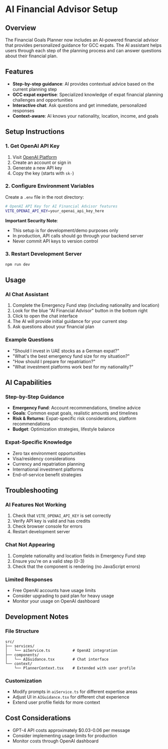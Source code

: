 # AI Financial Advisor Setup

## Overview
The Financial Goals Planner now includes an AI-powered financial advisor that provides personalized guidance for GCC expats. The AI assistant helps users through each step of the planning process and can answer questions about their financial plan.

## Features
- **Step-by-step guidance**: AI provides contextual advice based on the current planning step
- **GCC expat expertise**: Specialized knowledge of expat financial planning challenges and opportunities
- **Interactive chat**: Ask questions and get immediate, personalized responses
- **Context-aware**: AI knows your nationality, location, income, and goals

## Setup Instructions

### 1. Get OpenAI API Key
1. Visit [OpenAI Platform](https://platform.openai.com/api-keys)
2. Create an account or sign in
3. Generate a new API key
4. Copy the key (starts with `sk-`)

### 2. Configure Environment Variables
Create a `.env` file in the root directory:

```bash
# OpenAI API Key for AI Financial Advisor features
VITE_OPENAI_API_KEY=your_openai_api_key_here
```

**Important Security Note**: 
- This setup is for development/demo purposes only
- In production, API calls should go through your backend server
- Never commit API keys to version control

### 3. Restart Development Server
```bash
npm run dev
```

## Usage

### AI Chat Assistant
1. Complete the Emergency Fund step (including nationality and location)
2. Look for the blue "AI Financial Advisor" button in the bottom right
3. Click to open the chat interface
4. The AI will provide initial guidance for your current step
5. Ask questions about your financial plan

### Example Questions
- "Should I invest in UAE stocks as a German expat?"
- "What's the best emergency fund size for my situation?"
- "How should I prepare for repatriation?"
- "What investment platforms work best for my nationality?"

## AI Capabilities

### Step-by-Step Guidance
- **Emergency Fund**: Account recommendations, timeline advice
- **Goals**: Common expat goals, realistic amounts and timelines
- **Risk & Returns**: Expat-specific risk considerations, platform recommendations
- **Budget**: Optimization strategies, lifestyle balance

### Expat-Specific Knowledge
- Zero tax environment opportunities
- Visa/residency considerations
- Currency and repatriation planning
- International investment platforms
- End-of-service benefit strategies

## Troubleshooting

### AI Features Not Working
1. Check that `VITE_OPENAI_API_KEY` is set correctly
2. Verify API key is valid and has credits
3. Check browser console for errors
4. Restart development server

### Chat Not Appearing
1. Complete nationality and location fields in Emergency Fund step
2. Ensure you're on a valid step (0-3)
3. Check that the component is rendering (no JavaScript errors)

### Limited Responses
- Free OpenAI accounts have usage limits
- Consider upgrading to paid plan for heavy usage
- Monitor your usage on OpenAI dashboard

## Development Notes

### File Structure
```
src/
├── services/
│   └── aiService.ts          # OpenAI integration
├── components/
│   └── AIGuidance.tsx        # Chat interface
└── context/
    └── PlannerContext.tsx    # Extended with user profile
```

### Customization
- Modify prompts in `aiService.ts` for different expertise areas
- Adjust UI in `AIGuidance.tsx` for different chat experience
- Extend user profile fields for more context

## Cost Considerations
- GPT-4 API costs approximately $0.03-0.06 per message
- Consider implementing usage limits for production
- Monitor costs through OpenAI dashboard 